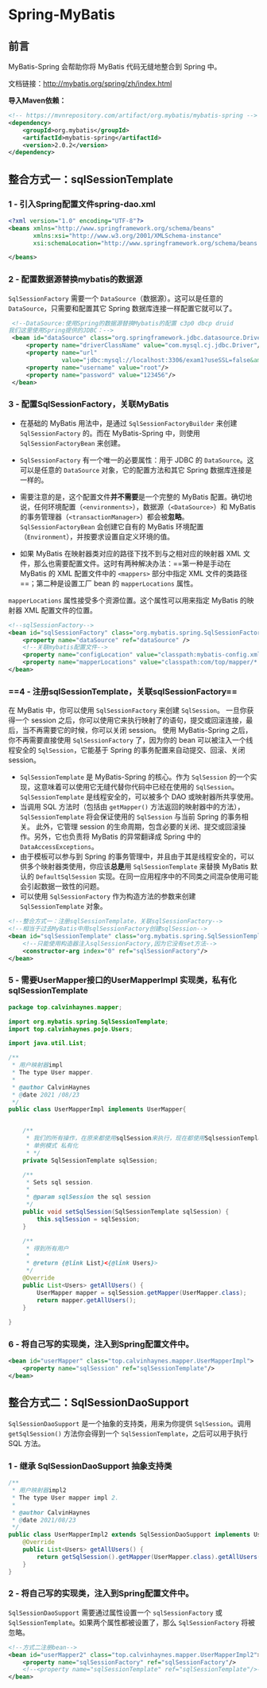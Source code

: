 # Spring-MyBatis

## 前言

MyBatis-Spring 会帮助你将 MyBatis 代码无缝地整合到 Spring 中。

文档链接：http://mybatis.org/spring/zh/index.html

**导入Maven依赖：**

```xml
<!-- https://mvnrepository.com/artifact/org.mybatis/mybatis-spring -->
<dependency>
    <groupId>org.mybatis</groupId>
    <artifactId>mybatis-spring</artifactId>
    <version>2.0.2</version>
</dependency>
```

## 整合方式一：sqlSessionTemplate

### 1 - 引入Spring配置文件spring-dao.xml

```xml
<?xml version="1.0" encoding="UTF-8"?>
<beans xmlns="http://www.springframework.org/schema/beans"
       xmlns:xsi="http://www.w3.org/2001/XMLSchema-instance"
       xsi:schemaLocation="http://www.springframework.org/schema/beans http://www.springframework.org/schema/beans/spring-beans.xsd">

</beans>
```

### 2 - 配置数据源替换mybatis的数据源

`SqlSessionFactory` 需要一个 `DataSource`（数据源）。这可以是任意的 `DataSource`，只需要和配置其它 Spring 数据库连接一样配置它就可以了。

```xml
 <!--DataSource:使用Spring的数据源替换Mybatis的配置 c3p0 dbcp druid
我们这里使用Spring提供的JDBC：-->
 <bean id="dataSource" class="org.springframework.jdbc.datasource.DriverManagerDataSource">
     <property name="driverClassName" value="com.mysql.cj.jdbc.Driver"/>
     <property name="url"
               value="jdbc:mysql://localhost:3306/exam1?useSSL=false&amp;useUnicode=true&amp;characterEncoding=UTF-8"/>
     <property name="username" value="root"/>
     <property name="password" value="123456"/>
 </bean>
```

### 3 - 配置SqlSessionFactory，关联MyBatis

- 在基础的 MyBatis 用法中，是通过 `SqlSessionFactoryBuilder` 来创建 `SqlSessionFactory` 的。而在 MyBatis-Spring 中，则使用 `SqlSessionFactoryBean` 来创建。

- `SqlSessionFactory` 有一个唯一的必要属性：用于 JDBC 的 `DataSource`。这可以是任意的 `DataSource` 对象，它的配置方法和其它 Spring 数据库连接是一样的。

- 需要注意的是，这个配置文件**并不需要**是一个完整的 MyBatis 配置。确切地说，任何环境配置（`<environments>`），数据源（`<DataSource>`）和 MyBatis 的事务管理器（`<transactionManager>`）都会被**忽略**。 `SqlSessionFactoryBean` 会创建它自有的 MyBatis 环境配置（`Environment`），并按要求设置自定义环境的值。

- 如果 MyBatis 在映射器类对应的路径下找不到与之相对应的映射器 XML 文件，那么也需要配置文件。这时有两种解决办法：==第一种是手动在 MyBatis 的 XML 配置文件中的 `<mappers>` 部分中指定 XML 文件的类路径==；第二种是设置工厂 bean 的 `mapperLocations` 属性。

`mapperLocations` 属性接受多个资源位置。这个属性可以用来指定 MyBatis 的映射器 XML 配置文件的位置。

```xml
<!--sqlSessionFactory-->
<bean id="sqlSessionFactory" class="org.mybatis.spring.SqlSessionFactoryBean">
    <property name="dataSource" ref="dataSource" />
    <!--关联mybatis配置文件-->
    <property name="configLocation" value="classpath:mybatis-config.xml"/>
    <property name="mapperLocations" value="classpath:com/top/mapper/*.xml"/>
</bean>
```

### ==4 - 注册sqlSessionTemplate，关联sqlSessionFactory==

在 MyBatis 中，你可以使用 `SqlSessionFactory` 来创建 `SqlSession`。 一旦你获得一个 session 之后，你可以使用它来执行映射了的语句，提交或回滚连接，最后，当不再需要它的时候，你可以关闭 session。 使用 MyBatis-Spring 之后，你不再需要直接使用 `SqlSessionFactory` 了，因为你的 bean 可以被注入一个线程安全的 `SqlSession`，它能基于 Spring 的事务配置来自动提交、回滚、关闭 session。

- `SqlSessionTemplate` 是 MyBatis-Spring 的核心。作为 `SqlSession` 的一个实现，这意味着可以使用它无缝代替你代码中已经在使用的 `SqlSession`。 `SqlSessionTemplate` 是线程安全的，可以被多个 DAO 或映射器所共享使用。
- 当调用 SQL 方法时（包括由 `getMapper()` 方法返回的映射器中的方法），`SqlSessionTemplate` 将会保证使用的 `SqlSession` 与当前 Spring 的事务相关。 此外，它管理 session 的生命周期，包含必要的关闭、提交或回滚操作。另外，它也负责将 MyBatis 的异常翻译成 Spring 中的 `DataAccessExceptions`。
- 由于模板可以参与到 Spring 的事务管理中，并且由于其是线程安全的，可以供多个映射器类使用，你应该**总是**用 `SqlSessionTemplate` 来替换 MyBatis 默认的 `DefaultSqlSession` 实现。在同一应用程序中的不同类之间混杂使用可能会引起数据一致性的问题。
- 可以使用 `SqlSessionFactory` 作为构造方法的参数来创建 `SqlSessionTemplate` 对象。

```xml
<!--整合方式一：注册sqlSessionTemplate，关联sqlSessionFactory-->
<!--相当于过去MyBatis中用sqlSessionFactory创建sqlSession-->
<bean id="sqlSessionTemplate" class="org.mybatis.spring.SqlSessionTemplate">
    <!--只能使用构造器注入sqlSessionFactory,因为它没有set方法-->
    <constructor-arg index="0" ref="sqlSessionFactory"/>
</bean>
```

### 5 - 需要UserMapper接口的UserMapperImpl 实现类，私有化sqlSessionTemplate

```java
package top.calvinhaynes.mapper;

import org.mybatis.spring.SqlSessionTemplate;
import top.calvinhaynes.pojo.Users;

import java.util.List;

/**
 * 用户映射器impl
 * The type User mapper.
 *
 * @author CalvinHaynes
 * @date 2021 /08/23
 */
public class UserMapperImpl implements UserMapper{


    /**
     * 我们的所有操作，在原来都使用sqlSession来执行，现在都使用SqlsessionTemplate
     * 单例模式 私有化
     * */
    private SqlSessionTemplate sqlSession;

    /**
     * Sets sql session.
     *
     * @param sqlSession the sql session
     */
    public void setSqlSession(SqlSessionTemplate sqlSession) {
        this.sqlSession = sqlSession;
    }

    /**
     * 得到所有用户
     *
     * @return {@link List}<{@link Users}>
     */
    @Override
    public List<Users> getAllUsers() {
        UserMapper mapper = sqlSession.getMapper(UserMapper.class);
        return mapper.getAllUsers();
    }
    
}
```

### 6 - 将自己写的实现类，注入到Spring配置文件中。

```xml
<bean id="userMapper" class="top.calvinhaynes.mapper.UserMapperImpl">
    <property name="sqlSession" ref="sqlSessionTemplate"/>
</bean>
```

## 整合方式二：SqlSessionDaoSupport

`SqlSessionDaoSupport` 是一个抽象的支持类，用来为你提供 `SqlSession`。调用 `getSqlSession()` 方法你会得到一个 `SqlSessionTemplate`，之后可以用于执行 SQL 方法。

### 1 - 继承 SqlSessionDaoSupport 抽象支持类

```java
/**
 * 用户映射器impl2
 * The type User mapper impl 2.
 *
 * @author CalvinHaynes
 * @date 2021/08/23
 */
public class UserMapperImpl2 extends SqlSessionDaoSupport implements UserMapper {
    @Override
    public List<Users> getAllUsers() {
        return getSqlSession().getMapper(UserMapper.class).getAllUsers();
    }
}
```

### 2 - 将自己写的实现类，注入到Spring配置文件中。

`SqlSessionDaoSupport` 需要通过属性设置一个 `sqlSessionFactory` 或 `SqlSessionTemplate`。如果两个属性都被设置了，那么 `SqlSessionFactory` 将被忽略。

```xml
<!--方式二注册bean-->
<bean id="userMapper2" class="top.calvinhaynes.mapper.UserMapperImpl2">
    <property name="sqlSessionFactory" ref="sqlSessionFactory"/>
    <!--<property name="sqlSessionTemplate" ref="sqlSessionTemplate"/>-->
</bean>
```

